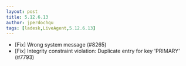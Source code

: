 ```yaml
---
layout: post
title: 5.12.6.13
author: jperdochqu
tags: [ladesk,LiveAgent,5.12.6.13]
---
```


- [Fix] Wrong system message (#8265)
- [Fix] Integrity constraint violation: Duplicate entry for key 'PRIMARY' (#7793)
